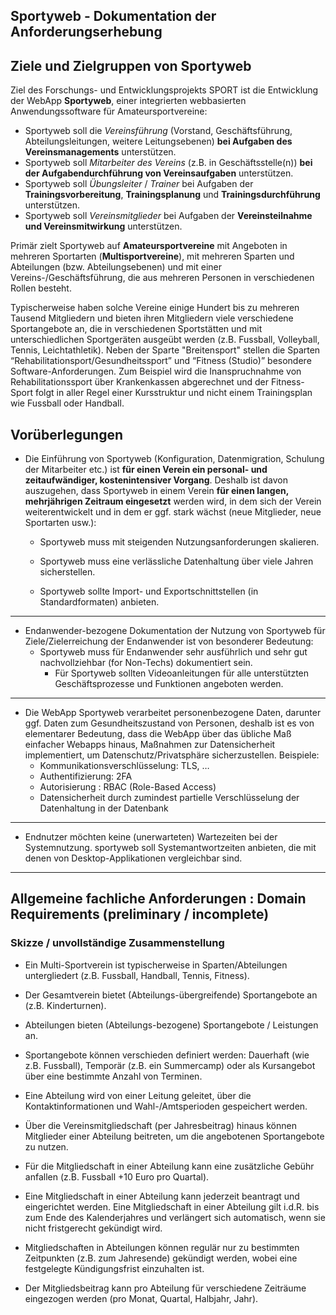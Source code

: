 ## Sportyweb - Dokumentation der Anforderungserhebung

## Ziele und Zielgruppen von Sportyweb

Ziel des Forschungs- und Entwicklungsprojekts SPORT ist die Entwicklung der WebApp **Sportyweb**, einer integrierten webbasierten Anwendungssoftware für Amateursportvereine:

- Sportyweb soll die _Vereinsführung_ (Vorstand, Geschäftsführung, Abteilungsleitungen, weitere Leitungsebenen) **bei Aufgaben des Vereinsmanagements** unterstützen.
- Sportyweb soll _Mitarbeiter des Vereins_ (z.B. in Geschäftsstelle(n)) **bei der Aufgabendurchführung von Vereinsaufgaben** unterstützen.
- Sportyweb soll _Übungsleiter_ / _Trainer_ bei Aufgaben der **Trainingsvorbereitung**, **Trainingsplanung** und **Trainingsdurchführung** unterstützen.
- Sportyweb soll _Vereinsmitglieder_ bei Aufgaben der **Vereinsteilnahme und Vereinsmitwirkung** unterstützen.

Primär zielt Sportyweb auf **Amateursportvereine** mit Angeboten in mehreren Sportarten (**Multisportvereine**), mit mehreren Sparten und Abteilungen (bzw. Abteilungsebenen) und mit einer Vereins-/Geschäftsführung, die aus mehreren Personen in verschiedenen Rollen besteht.

Typischerweise haben solche Vereine einige Hundert bis zu mehreren Tausend Mitgliedern und bieten ihren Mitgliedern viele verschiedene Sportangebote an, die in verschiedenen Sportstätten und mit unterschiedlichen Sportgeräten ausgeübt werden (z.B. Fussball, Volleyball, Tennis, Leichtathletik). Neben der Sparte "Breitensport" stellen die Sparten “Rehabilitationsport/Gesundheitssport” und “Fitness (Studio)”  besondere Software-Anforderungen. Zum Beispiel wird die Inanspruchnahme von Rehabilitationssport über Krankenkassen abgerechnet und der Fitness-Sport folgt in aller Regel einer Kursstruktur und nicht einem Trainingsplan wie Fussball oder Handball.

## Vorüberlegungen

* Die Einführung von Sportyweb (Konfiguration, Datenmigration, Schulung der Mitarbeiter etc.) ist **für einen Verein ein personal- und zeitaufwändiger, kostenintensiver Vorgang**. Deshalb ist davon auszugehen, dass Sportyweb in einem Verein **für einen langen, mehrjährigen Zeitraum eingesetzt** werden wird, in dem sich der Verein weiterentwickelt und in dem er ggf. stark wächst (neue Mitglieder, neue Sportarten usw.): 

  - Sportyweb muss mit steigenden Nutzungsanforderungen skalieren.

  - Sportyweb muss eine verlässliche Datenhaltung über viele Jahren sicherstellen.
    
  - Sportyweb sollte Import- und Exportschnittstellen (in Standardformaten) anbieten.

----

- Endanwender-bezogene Dokumentation der Nutzung von Sportyweb für Ziele/Zielerreichung der Endanwender ist von besonderer Bedeutung:  
  - Sportyweb muss für Endanwender sehr ausführlich und sehr gut nachvollziehbar (for Non-Techs) dokumentiert sein.
    - Für Sportyweb sollten Videoanleitungen für alle unterstützten Geschäftsprozesse und Funktionen angeboten werden.
    
-----
* Die WebApp Sportyweb verarbeitet personenbezogene Daten, darunter ggf. Daten zum Gesundheitszustand von Personen, deshalb ist es von elementarer Bedeutung, dass die WebApp über das übliche Maß einfacher Webapps hinaus, Maßnahmen zur Datensicherheit implementiert, um Datenschutz/Privatsphäre sicherzustellen. Beispiele:
	* Kommunikationsverschlüsselung: TLS, …
	* Authentifizierung: 2FA
	* Autorisierung : RBAC (Role-Based Access)
	* Datensicherheit durch zumindest partielle Verschlüsselung der Datenhaltung in der Datenbank

-----

* Endnutzer möchten keine (unerwarteten) Wartezeiten bei der Systemnutzung. sportyweb soll Systemantwortzeiten anbieten, die mit denen von Desktop-Applikationen vergleichbar sind. 

-----

## Allgemeine fachliche Anforderungen : Domain Requirements (preliminary / incomplete)

### Skizze / unvollständige Zusammenstellung

* Ein Multi-Sportverein ist typischerweise in Sparten/Abteilungen untergliedert (z.B. Fussball, Handball, Tennis, Fitness). 
* Der Gesamtverein bietet (Abteilungs-übergreifende) Sportangebote an (z.B. Kinderturnen). 
* Abteilungen bieten (Abteilungs-bezogene) Sportangebote / Leistungen an.
* Sportangebote können verschieden definiert werden: Dauerhaft (wie z.B. Fussball), Temporär (z.B. ein Summercamp) oder als Kursangebot über eine bestimmte Anzahl von Terminen.

* Eine Abteilung wird von einer Leitung geleitet, über die Kontaktinformationen und Wahl-/Amtsperioden gespeichert werden.
* Über die Vereinsmitgliedschaft (per Jahresbeitrag) hinaus können Mitglieder einer Abteilung beitreten, um die angebotenen Sportangebote zu nutzen.  
* Für die Mitgliedschaft in einer Abteilung kann eine zusätzliche Gebühr anfallen (z.B. Fussball +10 Euro pro Quartal). 
* Eine Mitgliedschaft in einer Abteilung kann jederzeit beantragt und eingerichtet werden. Eine Mitgliedschaft in einer Abteilung gilt i.d.R. bis zum Ende des Kalenderjahres und verlängert sich automatisch, wenn sie nicht fristgerecht gekündigt wird.
* Mitgliedschaften in Abteilungen können regulär nur zu bestimmten Zeitpunkten (z.B. zum Jahresende) gekündigt werden, wobei eine festgelegte Kündigungsfrist einzuhalten ist.
* Der Mitgliedsbeitrag kann pro Abteilung für verschiedene Zeiträume eingezogen werden (pro Monat, Quartal, Halbjahr, Jahr). 



